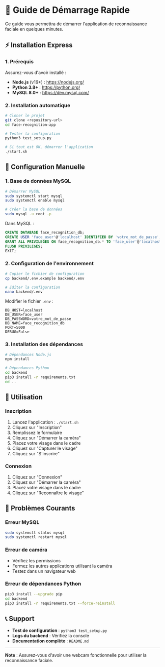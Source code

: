 # 🚀 Guide de Démarrage Rapide

Ce guide vous permettra de démarrer l'application de reconnaissance faciale en quelques minutes.

## ⚡ Installation Express

### 1. Prérequis
Assurez-vous d'avoir installé :
- **Node.js** (v16+) : https://nodejs.org/
- **Python 3.8+** : https://python.org/
- **MySQL 8.0+** : https://dev.mysql.com/

### 2. Installation automatique
```bash
# Cloner le projet
git clone <repository-url>
cd face-recognition-app

# Tester la configuration
python3 test_setup.py

# Si tout est OK, démarrer l'application
./start.sh
```

## 🔧 Configuration Manuelle

### 1. Base de données MySQL
```bash
# Démarrer MySQL
sudo systemctl start mysql
sudo systemctl enable mysql

# Créer la base de données
sudo mysql -u root -p
```

Dans MySQL :
```sql
CREATE DATABASE face_recognition_db;
CREATE USER 'face_user'@'localhost' IDENTIFIED BY 'votre_mot_de_passe';
GRANT ALL PRIVILEGES ON face_recognition_db.* TO 'face_user'@'localhost';
FLUSH PRIVILEGES;
EXIT;
```

### 2. Configuration de l'environnement
```bash
# Copier le fichier de configuration
cp backend/.env.example backend/.env

# Éditer la configuration
nano backend/.env
```

Modifier le fichier `.env` :
```env
DB_HOST=localhost
DB_USER=face_user
DB_PASSWORD=votre_mot_de_passe
DB_NAME=face_recognition_db
PORT=5000
DEBUG=False
```

### 3. Installation des dépendances
```bash
# Dépendances Node.js
npm install

# Dépendances Python
cd backend
pip3 install -r requirements.txt
cd ..
```

## 🎯 Utilisation

### Inscription
1. Lancez l'application : `./start.sh`
2. Cliquez sur "Inscription"
3. Remplissez le formulaire
4. Cliquez sur "Démarrer la caméra"
5. Placez votre visage dans le cadre
6. Cliquez sur "Capturer le visage"
7. Cliquez sur "S'inscrire"

### Connexion
1. Cliquez sur "Connexion"
2. Cliquez sur "Démarrer la caméra"
3. Placez votre visage dans le cadre
4. Cliquez sur "Reconnaître le visage"

## 🐛 Problèmes Courants

### Erreur MySQL
```bash
sudo systemctl status mysql
sudo systemctl restart mysql
```

### Erreur de caméra
- Vérifiez les permissions
- Fermez les autres applications utilisant la caméra
- Testez dans un navigateur web

### Erreur de dépendances Python
```bash
pip3 install --upgrade pip
cd backend
pip3 install -r requirements.txt --force-reinstall
```

## 📞 Support

- **Test de configuration** : `python3 test_setup.py`
- **Logs du backend** : Vérifiez la console
- **Documentation complète** : `README.md`

---

**Note** : Assurez-vous d'avoir une webcam fonctionnelle pour utiliser la reconnaissance faciale.
